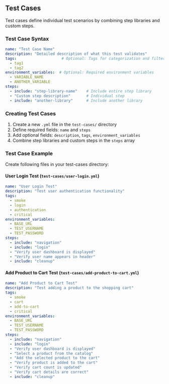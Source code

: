 ## Test Cases

Test cases define individual test scenarios by combining step libraries and custom steps.

### Test Case Syntax

```yaml
name: "Test Case Name"
description: "Detailed description of what this test validates"
tags:                    # Optional: Tags for categorization and filtering
  - tag1
  - tag2
environment_variables:  # Optional: Required environment variables
  - VARIABLE_NAME
  - ANOTHER_VARIABLE
steps:
  - include: "step-library-name"    # Include entire step library
  - "Custom step description"       # Individual step
  - include: "another-library"      # Include another library
```

### Creating Test Cases

1. Create a new `.yml` file in the `test-cases/` directory
2. Define required fields: `name` and `steps`
3. Add optional fields: `description`, `tags`, `environment_variables`
4. Combine step libraries and custom steps in the `steps` array

### Test Case Example
Create following files in your test-cases directory:

#### User Login Test (`test-cases/user-login.yml`)
```yaml
name: "User Login Test"
description: "Test user authentication functionality"
tags:
  - smoke
  - login
  - authentication
  - critical
environment_variables:
  - BASE_URL
  - TEST_USERNAME
  - TEST_PASSWORD
steps:
  - include: "navigation"
  - include: "login"
  - "Verify user dashboard is displayed"
  - "Verify user name appears in header"
  - include: "cleanup"
```
#### Add Product to Cart Test (`test-cases/add-product-to-cart.yml`)
```yaml
name: "Add Product to Cart Test"
description: "Test adding a product to the shopping cart"
tags:
  - smoke
  - cart
  - add-to-cart
  - critical
environment_variables:
  - BASE_URL
  - TEST_USERNAME
  - TEST_PASSWORD
steps:
  - include: "navigation"
  - include: "login"
  - "Verify user dashboard is displayed"
  - "Select a product from the catalog"
  - "Add the selected product to the cart" 
  - "Verify product is added to the cart"
  - "Verify cart count is updated"
  - "Verify cart details are correct"
  - include: "cleanup"
```